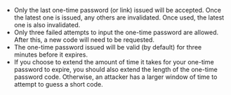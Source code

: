 * Only the last one-time password (or link) issued will be accepted. Once the latest one is issued, any others are invalidated. Once used, the latest one is also invalidated.
* Only three failed attempts to input the one-time password are allowed. After this, a new code will need to be requested.
* The one-time password issued will be valid (by default) for three minutes before it expires. 
* If you choose to extend the amount of time it takes for your one-time password to expire, you should also extend the length of the one-time password code. Otherwise, an attacker has a larger window of time to attempt to guess a short code.
